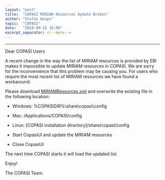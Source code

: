 ```yaml
---
layout: "post"
title:  "COPASI MIRIAM Resources Update Broken"
author: "Stefan Hoops"
topic:  "COPASI"
date:   "2018-09-25 16:00"
excerpt_separator: <!--more-->
---
```



---


Dear COPASI Users

A recent change in the way the list of MIRIAM resources is provided by
EBI makes it impossible to update MIRIAM resources in COPASI. We are
sorry for the inconvenience that this problem may be causing you. For
users who require the most recent list of MIRIAM resources we have
found a workaround: 

<!--more-->

Please download
[MIRIAMResources.xml](https://raw.githubusercontent.com/copasi/COPASI/develop/copasi/MIRIAM/MIRIAMResources.xml)
and overwrite the existing file in the following location:

* Windows: %COPASIDIR%\share\copasi\config
* Mac: /Applications/COPASI/config
* Linux: [COPASI installation directory]/share/copasi/config

* Start CopasiUI and update the MIRIAM resources
* Close CopasiUI

The next time COPASI starts it will load the updated list.

Enjoy!

The COPASI Team.
